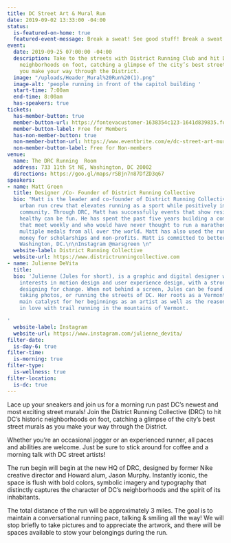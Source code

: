 ```yaml
---
title: DC Street Art & Mural Run
date: 2019-09-02 13:33:00 -04:00
status:
  is-featured-on-home: true
  featured-event-message: Break a sweat! See good stuff! Break a sweat! See good stuff!
event:
  date: 2019-09-25 07:00:00 -04:00
  description: Take to the streets with District Running Club and hit DC’s historic
    neighborhoods on foot, catching a glimpse of the city’s best street murals as
    you make your way through the District.
  image: "/uploads/Header_Mural%20Run%20(1).png"
  image-alt: 'people running in front of the capitol building '
  start-time: 7:00am
  end-time: 8:00am
  has-speakers: true
tickets:
  has-member-button: true
  member-button-url: https://fontevacustomer-1638354c123-1641d839835.force.com/services/oauth2/authorize?client_id=3MVG9nthuDc9owbcOq7_07W.HriOQQPWTbMkrpOla.ajDQlTHf4_uby_mhwylcX.mJBU2O2SppTiZMS0J_HJd&response_type=code&redirect_uri=https://ikit.aiga.org/ikit_national_util/ikit-national-util-sso-redirect/&state=https%3A%2F%2Fdc.aiga.org%2Fevent%2Fdc-street-art-mural-run%2F%3Fredirect_source%3Deventbrite_register
  member-button-label: Free for Members
  has-non-member-button: true
  non-member-button-url: https://www.eventbrite.com/e/dc-street-art-mural-run-tickets-71302651149
  non-member-button-label: Free for Non-members
venue:
  name: The DRC Running  Room
  address: 733 11th St NE, Washington, DC 20002
  directions: https://goo.gl/maps/rSBjn7n87DfZD3q67
speakers:
- name: Matt Green
  title: Designer /Co- Founder of District Running Collective
  bio: "Matt is the leader and co-founder of District Running Collective (DRC), an
    urban run crew that elevates running as a sport while positively impacting the
    community. Through DRC, Matt has successfully events that show residents that
    healthy can be fun. He has spent the past five years building a community of runners
    that meet weekly and who would have never thought to run a marathon and now have
    multiple medals from all over the world. Matt has also used the run group to raise
    money for scholarships and non-profits. Matt is committed to bettering all of
    Washington, DC.\n\nInstagram @marsgreen \n"
  website-label: District Running Collective
  website-url: https://www.districtrunningcollective.com
- name: Julienne DeVita
  title: 
  bio: 'Julienne (Jules for short), is a graphic and digital designer with special
    interests in motion design and user experience design, with a strong belief in
    designing for change. When not behind a screen, Jules can be found making art,
    taking photos, or running the streets of DC. Her roots as a Vermonter were the
    main catalyst for her beginnings as an artist as well as the reason why she fell
    in love with trail running in the mountains of Vermont.

'
  website-label: Instagram
  website-url: https://www.instagram.com/julienne_devita/
filter-date:
  is-day-6: true
filter-time:
  is-morning: true
filter-type:
  is-wellness: true
filter-location:
  is-dc: true
---
```


Lace up your sneakers and join us for a morning run past DC’s newest and most exciting street murals! Join the District Running Collective (DRC) to hit DC’s historic neighborhoods on foot, catching a glimpse of the city’s best street murals as you make your way through the District.

Whether you’re an occasional jogger or an experienced runner, all paces and abilities are welcome. Just be sure to stick around for coffee and a morning talk with DC street artists!

The run begin will begin at the new HQ of DRC, designed by former Nike creative director and Howard alum, Jason Murphy. Instantly iconic, the space is flush with bold colors, symbolic imagery and typography that distinctly captures the character of DC’s neighborhoods and the spirit of its inhabitants.

The total distance of the run will be approximately 3 miles. The goal is to maintain a  conversational running pace, talking & smiling all the way! We will stop briefly to take pictures and to appreciate the artwork, and there will be spaces available to stow your belongings during the run.